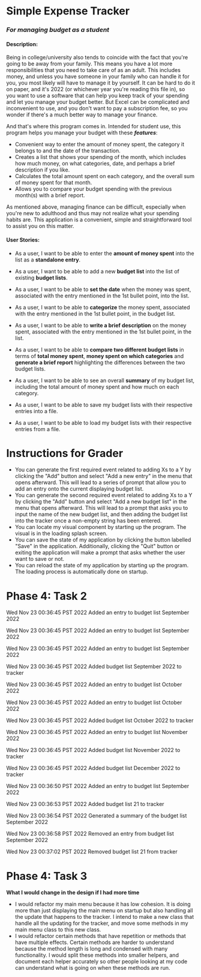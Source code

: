 # Simple Expense Tracker

### *For managing budget as a student*

#### Description:

Being in college/university also tends to coincide with the fact that you're going to be away from your family. This means you have a lot more responsibilities that you need to take care of as an adult.  This includes money, and unless you have someone in your family who can handle it for you, you most likely will have to manage it by yourself. It can be hard to do it on paper, and it's 2022 (or whichever year you're reading this file in), so you want to use a software that can help you keep track of your spending and let you manage your budget better. But Excel can be complicated and inconvenient to use, and you don't want to pay a subscription fee, so you wonder if there's a much better way to manage your finance.

And that's where this program comes in. Intended for student use, this program helps you manage your budget with these ***features***:
- Convenient way to enter the amount of money spent, the category it belongs to and the date of the transaction.
- Creates a list that shows your spending of the month, which includes how much money, on what categories, date, and perhaps a brief description if you like.
- Calculates the total amount spent on each category, and the overall sum of money spent for that month.
- Allows you to compare your budget spending with the previous month(s) with a brief report.

As mentioned above, managing finance can be difficult, especially when you're new to adulthood and thus may not realize what your spending habits are. This application is a convenient, simple and straightforward tool to assist you on this matter.

#### User Stories:
- As a user, I want to be able to enter the **amount of money spent** into the list as a **standalone entry**.
- As a user, I want to be able to add a new **budget list** into the list of existing **budget lists**.
- As a user, I want to be able to **set the date** when the money was spent, associated with the entry mentioned in the 1st bullet point, into the list.
- As a user, I want to be able to **categorize** the money spent, associated with the entry mentioned in the 1st bullet point, in the budget list.
- As a user, I want to be able to **write a brief description** on the money spent, associated with the entry mentioned in the 1st bullet point, in the list.
- As a user, I want to be able to **compare two different budget lists** in terms of **total money spent**, **money spent on which categories** and **generate a brief report** highlighting the differences between the two budget lists.
- As a user, I want to be able to see an overall **summary** of my budget list, including the total amount of money spent and how much on each category.


- As a user, I want to be able to save my budget lists with their respective entries into a file.
- As a user, I want to be able to load my budget lists with their respective entries from a file.

# Instructions for Grader

- You can generate the first required event related to adding Xs to a Y by clicking the "Add" button and select "Add a new entry" in the menu that opens afterward. This will lead to a series of prompt that allow you to add an entry onto the current displaying budget list.
- You can generate the second required event related to adding Xs to a Y by clicking the "Add" button and select "Add a new budget list" in the menu that opens afterward. This will lead to a prompt that asks you to input the name of the new budget list, and then adding the budget list into the tracker once a non-empty string has been entered.
- You can locate my visual component by starting up the program. The visual is in the loading splash screen.
- You can save the state of my application by clicking the button labelled "Save" in the application. Additionally, clicking the "Quit" button or exiting the application will make a prompt that asks whether the user want to save or not.
- You can reload the state of my application by starting up the program. The loading process is automatically done on startup.

# Phase 4: Task 2
Wed Nov 23 00:36:45 PST 2022
Added an entry to budget list September 2022

Wed Nov 23 00:36:45 PST 2022
Added an entry to budget list September 2022

Wed Nov 23 00:36:45 PST 2022
Added an entry to budget list September 2022

Wed Nov 23 00:36:45 PST 2022
Added budget list September 2022 to tracker

Wed Nov 23 00:36:45 PST 2022
Added an entry to budget list October 2022

Wed Nov 23 00:36:45 PST 2022
Added an entry to budget list October 2022

Wed Nov 23 00:36:45 PST 2022
Added budget list October 2022 to tracker

Wed Nov 23 00:36:45 PST 2022
Added an entry to budget list November 2022

Wed Nov 23 00:36:45 PST 2022
Added budget list November 2022 to tracker

Wed Nov 23 00:36:45 PST 2022
Added budget list December 2022 to tracker

Wed Nov 23 00:36:50 PST 2022
Added an entry to budget list September 2022

Wed Nov 23 00:36:53 PST 2022
Added budget list 21 to tracker

Wed Nov 23 00:36:54 PST 2022
Generated a summary of the budget list September 2022

Wed Nov 23 00:36:58 PST 2022
Removed an entry from budget list September 2022

Wed Nov 23 00:37:02 PST 2022
Removed budget list 21 from tracker

# Phase 4: Task 3
**What I would change in the design if I had more time** 

- I would refactor my main menu because it has low cohesion. It is doing more than just displaying the main menu on startup but also handling all the update that happens to the tracker. I intend to make a new class that handle all the updating for the tracker, and move some methods in my main menu class to this new class.
- I would refactor certain methods that have repetition or methods that have multiple effects. Certain methods are harder to understand because the method length is long and condensed with many functionality. I would split these methods into smaller helpers, and document each helper accurately so other people looking at my code can understand what is going on when these methods are run.